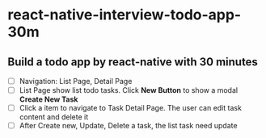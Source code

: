 # react-native-interview-todo-app-30m

## Build a todo app by react-native with 30 minutes

- [ ] Navigation: List Page, Detail Page
- [ ] List Page show list todo tasks. Click **New Button** to show a modal **Create New Task**
- [ ] Click a item to navigate to Task Detail Page. The user can edit task content and delete it
- [ ] After Create new, Update, Delete a task, the list task need update

